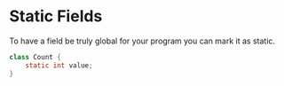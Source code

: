 # Static Fields

To have a field be truly global for your program you can mark it as static.

```java
class Count {
    static int value;
}
```

